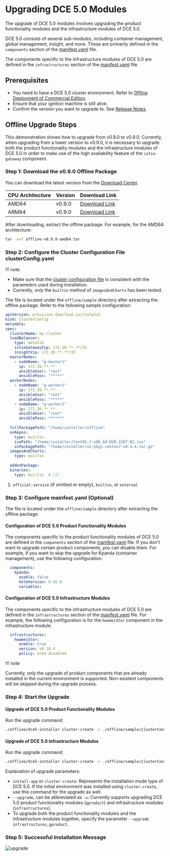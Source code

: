 # Upgrading DCE 5.0 Modules

The upgrade of DCE 5.0 modules involves upgrading the product functionality modules and the infrastructure modules of DCE 5.0.

DCE 5.0 consists of several sub-modules, including container management, global management, insight, and more.
These are primarily defined in the `components` section of the [manifest.yaml](commercial/manifest.md) file.

The components specific to the infrastructure modules of DCE 5.0 are defined in the `infrastructures` section of the [manifest.yaml](commercial/manifest.md) file.

## Prerequisites

- You need to have a DCE 5.0 cluster environment. Refer to [Offline Deployment of Commercial Edition](commercial/start-install.md).
- Ensure that your ignition machine is still alive.
- Confirm the version you want to upgrade to. See [Release Notes](release-notes.md).

## Offline Upgrade Steps

This demonstration shows how to upgrade from v0.8.0 to v0.9.0. Currently, when upgrading from a lower version to v0.9.0, it is necessary to upgrade both the product functionality modules and the infrastructure modules of DCE 5.0 in order to make use of the high availability feature of the `istio-gateway` component.

### Step 1: Download the v0.9.0 Offline Package

You can download the latest version from the [Download Center](https://docs.daocloud.io/download/dce5/).

| CPU Architecture | Version | Download Link                                                 |
| :--------------- | :------ | :----------------------------------------------------------- |
| AMD64            | v0.9.0  | [Download Link](https://proxy-qiniu-download-public.daocloud.io/DaoCloud_Enterprise/dce5/offline-v0.9.0-amd64.tar) |
| ARM64            | v0.9.0  | [Download Link](https://proxy-qiniu-download-public.daocloud.io/DaoCloud_Enterprise/dce5/offline-v0.9.0-arm64.tar) |

After downloading, extract the offline package. For example, for the AMD64 architecture:

```bash
tar -xvf offline-v0.9.0-amd64.tar
```

### Step 2: Configure the Cluster Configuration File clusterConfig.yaml

!!! note

- Make sure that the [cluster configuration file](commercial/cluster-config.md) is consistent with the parameters used during installation.
- Currently, only the `builtin` method of `imagesAndCharts` has been tested.

The file is located under the `offline/sample` directory after extracting the offline package. Refer to the following sample configuration:

```yaml
apiVersion: provision.daocloud.io/v1alpha3
kind: ClusterConfig
metadata:
spec:
  clusterName: my-cluster
  loadBalancer:
    type: metallb 
    istioGatewayVip: 172.30.**.**/32 
    insightVip: 172.30.**.**/32      
  masterNodes:
    - nodeName: "g-master1" 
      ip: 172.30.**.**
      ansibleUser: "root"
      ansiblePass: "*****"
  workerNodes:
    - nodeName: "g-worker1"
      ip: 172.30.**.**
      ansibleUser: "root"
      ansiblePass: "*****"
    - nodeName: "g-worker2"
      ip: 172.30.**.**
      ansibleUser: "root"
      ansiblePass: "*****"
 
  fullPackagePath: "/home/installer/offline"
  osRepos:
    type: builtin
    isoPath: "/home/installer/CentOS-7-x86_64-DVD-2207-02.iso"
    osPackagePath: "/home/installer/os-pkgs-centos7-v0.4.4.tar.gz"
  imagesAndCharts:
    type: builtin
 
  addonPackage:
  binaries:
    type: builtin  # (1)
```

1. `official-service` (if omitted or empty), `builtin`, or `external`

### Step 3: Configure mainfest.yaml (Optional)

The file is located under the `offline/sample` directory after extracting the offline package.

#### Configuration of DCE 5.0 Product Functionality Modules

The components specific to the product functionality modules of DCE 5.0 are defined in the `components` section of the [manifest.yaml](commercial/manifest.md) file. If you don't want to upgrade certain product components, you can disable them. For example, if you want to skip the upgrade for Kpanda (container management), use the following configuration:

```yaml
  components:
    kpanda:
      enable: false
      helmVersion: 0.16.0
      variables:
```

#### Configuration of DCE 5.0 Infrastructure Modules

The components specific to the infrastructure modules of DCE 5.0 are defined in the `infrastructures` section of the [manifest.yaml](commercial/manifest.md) file. For example, the following configuration is for the `hwameiStor` component in the infrastructure module:

```yaml
  infrastructures:
    hwameiStor:
      enable: true
      version: v0.10.4
      policy: drbd-disabled
```

!!! note

Currently, only the upgrade of product components that are already installed in the current environment is supported. Non-existent components will be skipped during the upgrade process.

### Step 4: Start the Upgrade

#### Upgrade of DCE 5.0 Product Functionality Modules

Run the upgrade command:

```bash
./offline/dce5-installer cluster-create -c ./offline/sample/clusterConfig.yaml -m ./offline/sample/manifest.yaml --upgrade gproduct
```

#### Upgrade of DCE 5.0 Infrastructure Modules

Run the upgrade command:

```bash
./offline/dce5-installer cluster-create -c ./offline/sample/clusterConfig.yaml -m ./offline/sample/manifest.yaml --upgrade infrastructures
```

Explanation of upgrade parameters:

- `install-app` or `cluster-create`: Represents the installation mode type of DCE 5.0. If the initial environment was installed using `cluster-create`, use this command for the upgrade as well.
- `--upgrade`, can be abbreviated as `-u`: Currently supports upgrading DCE 5.0 product functionality modules (`gproduct`) and infrastructure modules (`infrastructures`).
- To upgrade both the product functionality modules and the infrastructure modules together, specify the parameter `--upgrade infrastructures,gproduct`.

### Step 5: Successful Installation Message

![upgrade](https://docs.daocloud.io/daocloud-docs-images/docs/install/images/upgrade.png)
